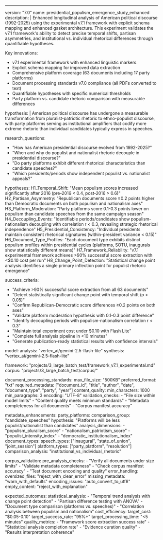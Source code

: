 ---
version: "7.0"
name: presidential_populism_emergence_study_enhanced
description: |
  Enhanced longitudinal analysis of American political discourse (1992-2025) using
  the experimental v7.1 framework with explicit schema mapping and enhanced gasket
  architecture. This experiment validates the v7.1 framework's ability to detect
  precise temporal shifts, partisan asymmetries, and institutional vs. individual
  rhetorical differences through quantifiable hypotheses.
  
  Key innovations:
  - v7.1 experimental framework with enhanced linguistic markers
  - Explicit schema mapping for improved data extraction
  - Comprehensive platform coverage (63 documents including 17 party platforms)
  - Document processing standards v7.0 compliance (all PDFs converted to text)
  - Quantifiable hypotheses with specific numerical thresholds
  - Party platform vs. candidate rhetoric comparison with measurable differences

hypothesis: |
  American political discourse has undergone a measurable transformation from
  pluralist-patriotic rhetoric to ethno-populist discourse, with party platforms
  serving as institutional amplifiers that codify more extreme rhetoric than
  individual candidates typically express in speeches.

research_questions:
  - "How has American presidential discourse evolved from 1992-2025?"
  - "When and why do populist and nationalist rhetoric decouple in presidential discourse?"
  - "Do party platforms exhibit different rhetorical characteristics than candidate speeches?"
  - "Which presidents/periods show independent populist vs. nationalist appeals?"

hypotheses:
  H1_Temporal_Shift: "Mean populism scores increased significantly after 2016 (pre-2016 < 0.4, post-2016 > 0.6)"
  H2_Partisan_Asymmetry: "Republican documents score ≥0.2 points higher than Democratic documents on both populism and nationalism axes"
  H3_Platform_Moderation: "Party platforms score 0.1-0.3 points lower on populism than candidate speeches from the same campaign season"
  H4_Decoupling_Events: "Identifiable periods/candidates show populism-nationalism decoupling with correlation r < 0.3, revealing strategic rhetorical independence"
  H5_Presidential_Consistency: "Individual presidents maintain consistent rhetorical signatures (within-president variance < 0.15)"
  H6_Document_Type_Profiles: "Each document type exhibits distinct populism profiles within presidential cycles (platforms, SOTU, inaugurals show statistically different means)"
  H7_Framework_Reliability: "v7.1 experimental framework achieves >90% successful score extraction with <$0.10 cost per run"
  H8_Change_Point_Detection: "Statistical change point analysis identifies a single primary inflection point for populist rhetoric emergence"

success_criteria:
  - "Achieve >90% successful score extraction from all 63 documents"
  - "Detect statistically significant change point with temporal shift (p < 0.05)"
  - "Confirm Republican-Democratic score differences ≥0.2 points on both axes"
  - "Validate platform moderation hypothesis with 0.1-0.3 point difference"
  - "Identify decoupling periods with populism-nationalism correlation r < 0.3"
  - "Maintain total experiment cost under $0.10 with Flash Lite"
  - "Complete full analysis pipeline in <10 minutes"
  - "Generate publication-ready statistical results with confidence intervals"

model:
  analysis: "vertex_ai/gemini-2.5-flash-lite"
  synthesis: "vertex_ai/gemini-2.5-flash-lite"

framework: "projects/3_large_batch_test/framework_v7.1_experimental.md"
corpus: "projects/3_large_batch_test/corpus/"

document_processing_standards:
  max_file_size: "500KB"
  preferred_format: "txt"
  required_metadata: ["document_id", "title", "author", "date", "document_type", "party", "year"]
  content_quality:
    min_characters: 1000
    min_paragraphs: 3
    encoding: "UTF-8"
  validation_checks:
    - "File size within model limits"
    - "Content quality meets minimum standards"
    - "Metadata completeness for all documents"
    - "Corpus manifest accuracy"

metadata_enhancements:
  party_platforms:
    comparison_group: "candidate_speeches"
    hypothesis: "Platforms will be less populist/nationalist than candidates"
    analysis_dimensions:
      - "populism_pluralism_score"
      - "nationalism_patriotism_score"
      - "populist_intensity_index"
      - "democratic_institutionalism_index"
  document_types:
    speech_types: ["inaugural", "state_of_union", "joint_session"]
    platform_types: ["party_platform", "resolution"]
    comparison_analysis: "institutional_vs_individual_rhetoric"

corpus_validation:
  pre_analysis_checks:
    - "Verify all documents under size limits"
    - "Validate metadata completeness"
    - "Check corpus manifest accuracy"
    - "Test document encoding and quality"
  error_handling:
    oversized_files: "reject_with_clear_error"
    missing_metadata: "warn_with_defaults"
    encoding_issues: "auto_convert_to_utf8"
    empty_content: "reject_with_explanation"

expected_outcomes:
  statistical_analysis:
    - "Temporal trend analysis with change point detection"
    - "Partisan difference testing with ANOVA"
    - "Document type comparison (platforms vs. speeches)"
    - "Correlation analysis between populism and nationalism"
  cost_efficiency:
    target_cost: "$0.05-0.10"
    target_success_rate: "95%+"
    target_processing_time: "<5 minutes"
  quality_metrics:
    - "Framework score extraction success rate"
    - "Statistical analysis completion rate"
    - "Evidence curation quality"
    - "Results interpretation coherence" 